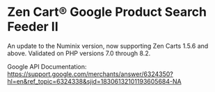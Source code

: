 # Zen Cart&reg; Google Product Search Feeder II
An update to the Numinix version, now supporting Zen Carts 1.5.6 and above.  Validated on PHP versions 7.0 through 8.2.

Google API Documentation: https://support.google.com/merchants/answer/6324350?hl=en&ref_topic=6324338&sjid=18306132101193605684-NA
